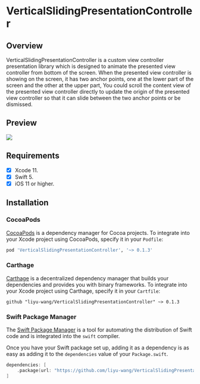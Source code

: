 # VerticalSlidingPresentationController

## Overview

VerticalSlidingPresentationController is a custom view controller presentation library which is designed to animate the presented view controller from bottom of the screen. When the presented view controller is showing on the screen, it has two anchor points, one at the lower part of the screen and the other at the upper part, You could scroll the content view of the presented view controller directly to update the origin of the presented view controller so that it can slide between the two anchor points or be dismissed.

## Preview

![](Screenshots/screen-recording.gif)

## Requirements

- [x] Xcode 11.
- [x] Swift 5.
- [x] iOS 11 or higher.

## Installation

### CocoaPods

[CocoaPods](https://cocoapods.org) is a dependency manager for Cocoa projects. To integrate into your Xcode project using CocoaPods, specify it in your `Podfile`:

```ruby
pod 'VerticalSlidingPresentationController', '~> 0.1.3'
```

### Carthage

[Carthage](https://github.com/Carthage/Carthage) is a decentralized dependency manager that builds your dependencies and provides you with binary frameworks. To integrate into your Xcode project using Carthage, specify it in your `Cartfile`:

```ogdl
github "liyu-wang/VerticalSlidingPresentationController" ~> 0.1.3
```

### Swift Package Manager

The [Swift Package Manager](https://swift.org/package-manager/) is a tool for automating the distribution of Swift code and is integrated into the `swift` compiler.

Once you have your Swift package set up, adding it as a dependency is as easy as adding it to the `dependencies` value of your `Package.swift`.

```swift
dependencies: [
    .package(url: "https://github.com/liyu-wang/VerticalSlidingPresentationController.git", .upToNextMajor(from: "0.1.3"))
]
```